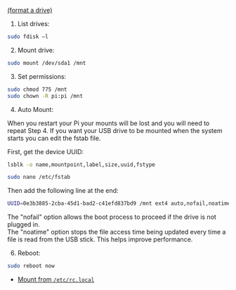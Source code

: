 [(format a drive)](https://raspberrytips.com/format-mount-usb-drive/)

1. List drives:
```sh
sudo fdisk –l
```

2. Mount drive:
```sh
sudo mount /dev/sda1 /mnt
```

3. Set permissions:
```sh
sudo chmod 775 /mnt
sudo chown -R pi:pi /mnt
```

4. Auto Mount:

When you restart your Pi your mounts will be lost and you will need to repeat Step 4. If you want your USB drive to be mounted when the system starts you can edit the fstab file.

First, get the device UUID:
```sh
lsblk -o name,mountpoint,label,size,uuid,fstype
```

```sh
sudo nano /etc/fstab
```
Then add the following line at the end:
```sh
UUID=0e3b3885-2cba-45d1-bad2-c41efd837bd9 /mnt ext4 auto,nofail,noatime,users,rw,uid=pi,gid=pi 0 0
```
The "nofail" option allows the boot process to proceed if the drive is not plugged in.  
The "noatime" option stops the file access time being updated every time a file is read from the USB stick. This helps improve performance.

6. Reboot:
```sh
sudo reboot now
```

- [Mount from `/etc/rc.local`](https://askubuntu.com/questions/822478/external-disk-doesnt-mount-during-boot)
